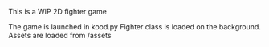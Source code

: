 This is a WIP 2D fighter game

The game is launched in kood.py
Fighter class is loaded on the background. Assets are loaded from /assets

